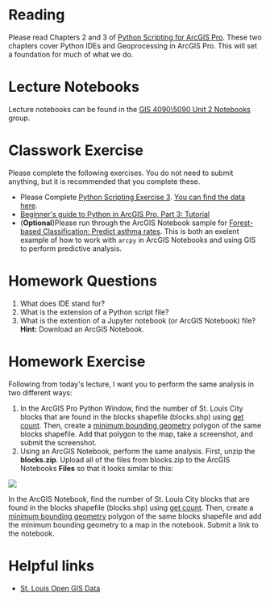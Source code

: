 # Reading
Please read Chapters 2 and 3 of [Python Scripting for ArcGIS Pro](https://esripress.esri.com/display/index.cfm?fuseaction=display&websiteID=384&moduleID=12). These two chapters cover Python IDEs and Geoprocessing in ArcGIS Pro. This will set a foundation for much of what we do.

# Lecture Notebooks
Lecture notebooks can be found in the [GIS 4090\5090 Unit 2 Notebooks](https://slustl.maps.arcgis.com/home/group.html?id=724c1bfb085843debf8f1020b3654045#overview) group.

# Classwork Exercise
Please complete the following exercises. You do not need to submit anything, but it is recommended that you complete these.
- Please Complete [Python Scripting Exercise 3](https://learngis.maps.arcgis.com/home/item.html?id=3978b52f1e5847c69ef7eaded85780b2). [You can find the data here](https://learngis.maps.arcgis.com/home/item.html?id=d7c05cf515c046c2bedacb2e8e24722c).
- [Beginner's guide to Python in ArcGIS Pro, Part 3: Tutorial](https://www.esri.com/arcgis-blog/products/arcgis-pro/uncategorized/beginners-guide-to-python-in-arcgis-pro-part-3-tutorial/)
- (**Optional**)Please run through the ArcGIS Notebook sample for [Forest-based Classification: Predict asthma rates](https://slustl.maps.arcgis.com/home/item.html?id=56f418e2fd4f4030917d048fd87c078f). This is both an exelent example of how to work with ```arcpy``` in ArcGIS Notebooks and using GIS to perform predictive analysis.

# Homework Questions
1. What does IDE stand for?
2. What is the extension of a Python script file?
3. What is the extention of a Jupyter notebook (or ArcGIS Notebook) file? **Hint:** Download an ArcGIS Notebook.

# Homework Exercise
Following from today's lecture, I want you to perform the same analysis in two different ways:
1. In the ArcGIS Pro Python Window, find the number of St. Louis City blocks that are found in the blocks shapefile (blocks.shp) using [get count](https://pro.arcgis.com/en/pro-app/tool-reference/data-management/get-count.htm). Then, create a [minimum bounding geometry](https://pro.arcgis.com/en/pro-app/tool-reference/data-management/minimum-bounding-geometry.htm) polygon of the same blocks shapefile. Add that polygon to the map, take a screenshot, and submit the screenshot.
2. Using an ArcGIS Notebook, perform the same analysis. First, unzip the **blocks.zip**. Upload all of the files from blocks.zip to the ArcGIS Notebooks **Files** so that it looks similar to this:

![](https://raw.githubusercontent.com/gbrunner/intro-prog-for-gis-rs/master/images/blocks_files.png)

In the ArcGIS Notebook, find the number of St. Louis City blocks that are found in the blocks shapefile (blocks.shp) using [get count](https://pro.arcgis.com/en/pro-app/tool-reference/data-management/get-count.htm). Then, create a [minimum bounding geometry](https://pro.arcgis.com/en/pro-app/tool-reference/data-management/minimum-bounding-geometry.htm) polygon of the same blocks shapefile and add the minimum bounding geometry to a map in the notebook. Submit a link to the notebook.

# Helpful links
- [St. Louis Open GIS Data](https://www.stlouis-mo.gov/data/formats/format.cfm?id=21)
